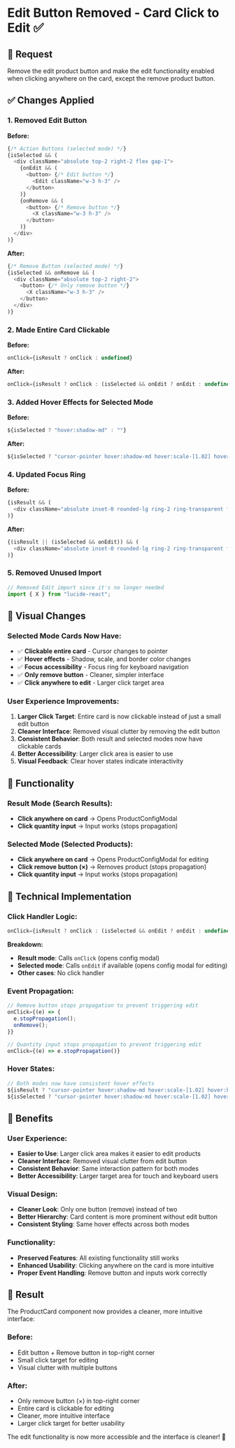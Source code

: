 # Edit Button Removed - Card Click to Edit ✅

## 🎯 **Request**
Remove the edit product button and make the edit functionality enabled when clicking anywhere on the card, except the remove product button.

## ✅ **Changes Applied**

### **1. Removed Edit Button**
**Before:**
```typescript
{/* Action Buttons (selected mode) */}
{isSelected && (
  <div className="absolute top-2 right-2 flex gap-1">
    {onEdit && (
      <button> {/* Edit button */}
        <Edit className="w-3 h-3" />
      </button>
    )}
    {onRemove && (
      <button> {/* Remove button */}
        <X className="w-3 h-3" />
      </button>
    )}
  </div>
)}
```

**After:**
```typescript
{/* Remove Button (selected mode) */}
{isSelected && onRemove && (
  <div className="absolute top-2 right-2">
    <button> {/* Only remove button */}
      <X className="w-3 h-3" />
    </button>
  </div>
)}
```

### **2. Made Entire Card Clickable**
**Before:**
```typescript
onClick={isResult ? onClick : undefined}
```

**After:**
```typescript
onClick={isResult ? onClick : (isSelected && onEdit ? onEdit : undefined)}
```

### **3. Added Hover Effects for Selected Mode**
**Before:**
```typescript
${isSelected ? "hover:shadow-md" : ""}
```

**After:**
```typescript
${isSelected ? "cursor-pointer hover:shadow-md hover:scale-[1.02] hover:border-[#891F1A]" : ""}
```

### **4. Updated Focus Ring**
**Before:**
```typescript
{isResult && (
  <div className="absolute inset-0 rounded-lg ring-2 ring-transparent focus-within:ring-[#891F1A] pointer-events-none" />
)}
```

**After:**
```typescript
{(isResult || (isSelected && onEdit)) && (
  <div className="absolute inset-0 rounded-lg ring-2 ring-transparent focus-within:ring-[#891F1A] pointer-events-none" />
)}
```

### **5. Removed Unused Import**
```typescript
// Removed Edit import since it's no longer needed
import { X } from "lucide-react";
```

## 🎨 **Visual Changes**

### **Selected Mode Cards Now Have:**
- ✅ **Clickable entire card** - Cursor changes to pointer
- ✅ **Hover effects** - Shadow, scale, and border color changes
- ✅ **Focus accessibility** - Focus ring for keyboard navigation
- ✅ **Only remove button** - Cleaner, simpler interface
- ✅ **Click anywhere to edit** - Larger click target area

### **User Experience Improvements:**
1. **Larger Click Target**: Entire card is now clickable instead of just a small edit button
2. **Cleaner Interface**: Removed visual clutter by removing the edit button
3. **Consistent Behavior**: Both result and selected modes now have clickable cards
4. **Better Accessibility**: Larger click area is easier to use
5. **Visual Feedback**: Clear hover states indicate interactivity

## 🧪 **Functionality**

### **Result Mode (Search Results):**
- **Click anywhere on card** → Opens ProductConfigModal
- **Click quantity input** → Input works (stops propagation)

### **Selected Mode (Selected Products):**
- **Click anywhere on card** → Opens ProductConfigModal for editing
- **Click remove button (×)** → Removes product (stops propagation)
- **Click quantity input** → Input works (stops propagation)

## 🔧 **Technical Implementation**

### **Click Handler Logic:**
```typescript
onClick={isResult ? onClick : (isSelected && onEdit ? onEdit : undefined)}
```

**Breakdown:**
- **Result mode**: Calls `onClick` (opens config modal)
- **Selected mode**: Calls `onEdit` if available (opens config modal for editing)
- **Other cases**: No click handler

### **Event Propagation:**
```typescript
// Remove button stops propagation to prevent triggering edit
onClick={(e) => {
  e.stopPropagation();
  onRemove();
}}

// Quantity input stops propagation to prevent triggering edit
onClick={(e) => e.stopPropagation()}
```

### **Hover States:**
```typescript
// Both modes now have consistent hover effects
${isResult ? "cursor-pointer hover:shadow-md hover:scale-[1.02] hover:border-[#891F1A]" : ""}
${isSelected ? "cursor-pointer hover:shadow-md hover:scale-[1.02] hover:border-[#891F1A]" : ""}
```

## 🎯 **Benefits**

### **User Experience:**
- **Easier to Use**: Larger click area makes it easier to edit products
- **Cleaner Interface**: Removed visual clutter from edit button
- **Consistent Behavior**: Same interaction pattern for both modes
- **Better Accessibility**: Larger target area for touch and keyboard users

### **Visual Design:**
- **Cleaner Look**: Only one button (remove) instead of two
- **Better Hierarchy**: Card content is more prominent without edit button
- **Consistent Styling**: Same hover effects across both modes

### **Functionality:**
- **Preserved Features**: All existing functionality still works
- **Enhanced Usability**: Clicking anywhere on the card is more intuitive
- **Proper Event Handling**: Remove button and inputs work correctly

## 🚀 **Result**

The ProductCard component now provides a cleaner, more intuitive interface:

### **Before:**
- Edit button + Remove button in top-right corner
- Small click target for editing
- Visual clutter with multiple buttons

### **After:**
- Only remove button (×) in top-right corner
- Entire card is clickable for editing
- Cleaner, more intuitive interface
- Larger click target for better usability

The edit functionality is now more accessible and the interface is cleaner! 🎉
